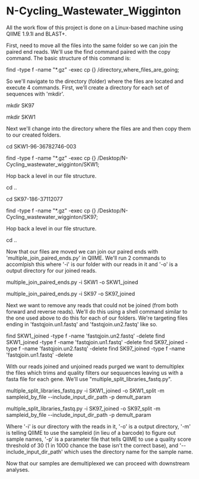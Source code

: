 # N-Cycling_Wastewater_Wigginton

All the work flow of this project is done on a Linux-based machine using QIIME 1.9.1l and BLAST+.

First, need to move all the files into the same folder so we can join the paired end reads. We'll use the find command paired with the copy command. The basic structure of this command is:

find -type f -name "*.gz" -exec cp {} /directory_where_files_are_going\;

So we'll navigate to the directory (folder) where the files are located and execute 4 commands. First, we'll create a directory for each set of sequences with 'mkdir'.  

mkdir SK97

mkdir SKW1

Next we'll change into the directory where the files are and then copy them to our created folders.

cd SKW1-96-36782746-003

find -type f -name "*.gz" -exec cp {} /Desktop/N-Cycling_wastewater_wigginton/SKW1\;

Hop back a level in our file structure.

cd ..

cd SK97-186-37112077

find -type f -name "*.gz" -exec cp {} /Desktop/N-Cycling_wastewater_wigginton/SK97\;

Hop back a level in our file structure.

cd ..

Now that our files are moved we can join our paired ends with 'multiple_join_paired_ends.py' in QIIME. We'll run 2 commands to accomlpish this where '-i' is our folder with our reads in it and '-o' is a output directory for our joined reads. 

multiple_join_paired_ends.py -i SKW1 -o SKW1_joined

multiple_join_paired_ends.py -i SK97 -o SK97_joined

Next we want to remove any reads that could not be joined (from both forward and reverse reads). We'll do this using a shell command similar to the one used above to do this for each of our folders. We're targeting files ending in 'fastqjoin.un1.fastq'  and 'fastqjoin.un2.fastq' like so.

find SKW1_joined -type f -name 'fastqjoin.un2.fastq' -delete
find SKW1_joined -type f -name 'fastqjoin.un1.fastq' -delete
find SK97_joined -type f -name 'fastqjoin.un2.fastq' -delete
find SK97_joined -type f -name 'fastqjoin.un1.fastq' -delete

With our reads joined and unjoined reads purged we want to demultiplex the files which trims and quality filters our sequuences leaving us with a fasta file for each gene. We'll use "multiple_split_libraries_fastq.py". 

multiple_split_libraries_fastq.py -i SKW1_joined -o SKW1_split -m sampleid_by_file --include_input_dir_path -p demult_param

multiple_split_libraries_fastq.py -i SK97_joined -o SK97_split -m sampleid_by_file --include_input_dir_path -p demult_param

Where '-i' is our directory with the reads in it, '-o' is a output directory, '-m' is telling QIIME to use the sampleid (in lieu of a barcode) to figure out sample names, '-p' is a parameter file that tells QIIME to use a quality score threshold of 30 (1 in 1000 chance the base isn't the correct base), and '--include_input_dir_path' which uses the directory name for the sample name.

Now that our samples are demultiplexed we can proceed with downstream analyses. 
